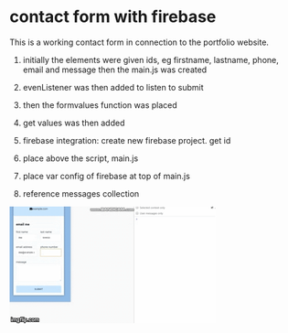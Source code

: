 # contact form with firebase

This is a working contact form in connection to the portfolio website.

1. initially the elements were given ids, eg firstname, lastname, phone, email and message then the main.js was created

2. evenListener was then added to listen to submit

3. then the formvalues function was placed

4. get values was then added

5. firebase integration: create new firebase project. get id

6. place above the script, main.js

7. place var config of firebase at top of main.js

8. reference messages collection

![alt-text](contactform.gif)


